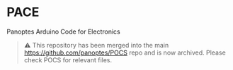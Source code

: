 # PACE
Panoptes Arduino Code for Electronics

> :warning: This repository has been merged into the main https://github.com/panoptes/POCS repo and is now archived. Please check POCS for relevant files.
